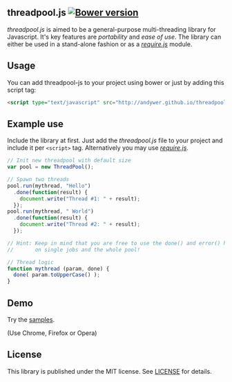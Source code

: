 ## threadpool.js [![Bower version](https://badge.fury.io/bo/threadpool-js.svg)](http://badge.fury.io/bo/threadpool-js)

_threadpool.js_ is aimed to be a general-purpose multi-threading library for Javascript.
It's key features are *portability* and *ease of use*. The library can either be used in a stand-alone fashion or as a *[require.js](http://requirejs.org/)* module.

## Usage

You can add threadpool-js to your project using bower or just by adding this script tag:

```html
<script type="text/javascript" src="http://andywer.github.io/threadpool-js/threadpool.min.js"></script>
```

## Example use

Include the library at first. Just add the *threadpool.js* file to your project and include it per `<script>` tag.
Alternatively you may use *[require.js](http://requirejs.org/)*.

```javascript
// Init new threadpool with default size
var pool = new ThreadPool();

// Spawn two threads
pool.run(mythread, "Hello")
  .done(function(result) {
    document.write("Thread #1: " + result);
  });
pool.run(mythread, " World")
  .done(function(result) {
    document.write("Thread #2: " + result);
  });

// Hint: Keep in mind that you are free to use the done() and error() handlers
//       on single jobs and the whole pool!

// Thread logic
function mythread (param, done) {
  done( param.toUpperCase() );
}
```

## Demo

Try the [samples](http://andywer.github.io/threadpool-js/samples/index.html).

(Use Chrome, Firefox or Opera)

## License

This library is published under the MIT license. See [LICENSE](https://raw.githubusercontent.com/andywer/threadpool-js/master/LICENSE) for details.
